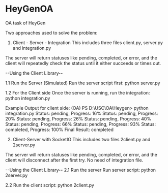 # HeyGenOA
OA task of HeyGen


Two approaches used to solve the problem:

1. Client - Server - Integration
     This includes three files client.py, server.py and integration.py
     
  The server will return statuses like pending, completed, or error, and the client will repeatedly check the status until it either succeeds or times out.
  
  --Using the Client Library--
  
  1.1 Run the Server (Simulated)
  Run the server script first:
  python server.py
  
  1.2 For the Client side
  Once the server is running, run the integration:
  python integration.py
  
  Example Output for client side:
  (OA) PS D:\USC\OA\Heygen> python integration.py
  Status: pending, Progress: 16%
  Status: pending, Progress: 20%
  Status: pending, Progress: 26%
  Status: pending, Progress: 40%
  Status: pending, Progress: 66%
  Status: pending, Progress: 93%
  Status: completed, Progress: 100%
  Final Result: completed

2. Client-Server with SocketIO
     This includes two files 2client.py and 2server.py
   
  The server will return statuses like pending, completed, or error, and the client will disconnect after the first try. No need of integration file.
 
  --Using the Client Library--
  2.1 Run the server
    Run server script:
    python 2server.py

  2.2 Run the client script:
    python 2client.py
    

    
